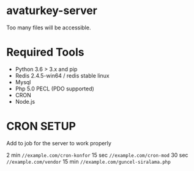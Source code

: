 # avaturkey-server


Too many files will be accessible.

# Required Tools 

- Python 3.6 > 3.x and pip
- Redis 2.4.5-win64 / redis stable linux
- Mysql
- Php 5.0 PECL (PDO supported)
- CRON
- Node.js

# CRON SETUP

Add to job for the server to work properly

2 min
`//example.com/cron-konfor`
15 sec
`//example.com/cron-mod`
30 sec
`//example.com/vendor`
15 min
`//example.com/guncel-siralama.php`



